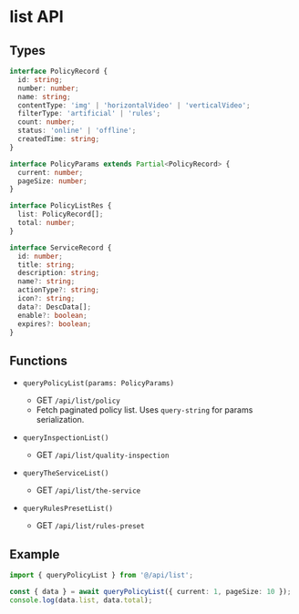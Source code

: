 # list API

## Types

```ts
interface PolicyRecord {
  id: string;
  number: number;
  name: string;
  contentType: 'img' | 'horizontalVideo' | 'verticalVideo';
  filterType: 'artificial' | 'rules';
  count: number;
  status: 'online' | 'offline';
  createdTime: string;
}

interface PolicyParams extends Partial<PolicyRecord> {
  current: number;
  pageSize: number;
}

interface PolicyListRes {
  list: PolicyRecord[];
  total: number;
}

interface ServiceRecord {
  id: number;
  title: string;
  description: string;
  name?: string;
  actionType?: string;
  icon?: string;
  data?: DescData[];
  enable?: boolean;
  expires?: boolean;
}
```

## Functions

- `queryPolicyList(params: PolicyParams)`
  - GET `/api/list/policy`
  - Fetch paginated policy list. Uses `query-string` for params serialization.

- `queryInspectionList()`
  - GET `/api/list/quality-inspection`

- `queryTheServiceList()`
  - GET `/api/list/the-service`

- `queryRulesPresetList()`
  - GET `/api/list/rules-preset`

## Example

```ts
import { queryPolicyList } from '@/api/list';

const { data } = await queryPolicyList({ current: 1, pageSize: 10 });
console.log(data.list, data.total);
```

